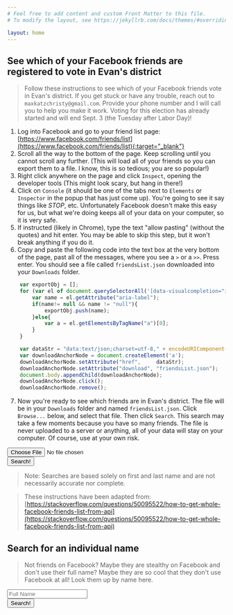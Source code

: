 ```yaml
---
# Feel free to add content and custom Front Matter to this file.
# To modify the layout, see https://jekyllrb.com/docs/themes/#overriding-theme-defaults

layout: home
---
```


## See which of your Facebook friends are registered to vote in Evan's district

> Follow these instructions to see which of your Facebook friends vote in Evan's district. If you get stuck or have any trouble,
reach out to `maxkatzchristy@gmail.com`. Provide your phone number and I will
call you to help you make it work. Voting for this election has already started and will end Sept. 3 (the Tuesday after Labor Day)!

1. Log into Facebook and go to your friend list page: [https://www.facebook.com/friends/list](https://www.facebook.com/friends/list){:target="_blank"}
2. Scroll all the way to the bottom of the page. Keep scrolling until you cannot scroll any further. (This will load all of your friends so you can export them to a file. I know, this is so tedious; you are so popular!)
3. Right click anywhere on the page and click `Inspect`, opening the developer tools (This might look scary, but hang in there!)
4. Click on `Console` (it should be one of the tabs next to `Elements` or `Inspector` in the popup that has just come up). You're going to see it say things like *STOP*, etc. Unfortunately Facebook doesn't make this easy for us, but what we're doing keeps all of your data on your computer, so it is very safe. 
5. If instructed (likely in Chrome), type the text "allow pasting" (without the quotes) and hit enter. You may be able to skip this step, but it won't break anything if you do it.
6. Copy and paste the following code into the text box at the very bottom of the page, past all of the messages, where you see a `>` or a `>>`. Press enter. You should see a file called `friendsList.json` downloaded into your `Downloads` folder.
```javascript
    var exportObj = [];
    for (var el of document.querySelectorAll('[data-visualcompletion="ignore-dynamic"]')) {
        var name = el.getAttribute("aria-label");
        if(name!= null && name != "null"){
            exportObj.push(name);
        }else{
            var a = el.getElementsByTagName("a")[0];
        }
    }

    var dataStr = "data:text/json;charset=utf-8," + encodeURIComponent(JSON.stringify(exportObj));
    var downloadAnchorNode = document.createElement('a');
    downloadAnchorNode.setAttribute("href",     dataStr);
    downloadAnchorNode.setAttribute("download", "friendsList.json");
    document.body.appendChild(downloadAnchorNode);
    downloadAnchorNode.click();
    downloadAnchorNode.remove();
```

7. Now you're ready to see which friends are in Evan's district. The file will
   be in your `Downloads` folder and named `friendsList.json`. Click `Browse...` below, and
   select that file. Then click `Search`. This search may take a few moments because you
   have so many friends. The file is never uploaded to a server or anything,
   all of your data will stay on your computer. Of course, use at your own risk.

<script src="https://cdn.jsdelivr.net/npm/fuse.js/dist/fuse.js"></script>
<form id="friends-lookup">
    <input id="friendslist" type="file" />
    <br>
    <button type="submit">Search!</button>
</form>

<ul id="output"></ul>

<script>
    async function sleep() {
      return new Promise((resolve) => setTimeout(resolve, 10));
    }

    const to_li = (result) => `<li>${result.item["Full Name"]}, age ${result.item.Age}</li>`;
    let fuse;
    function processForm(e) {
        if (e.preventDefault) e.preventDefault();

        try {
            const files = document.getElementById("friendslist").files;
            if (files.length === 0) {
                throw new Error("Please select a file to search");
            }
            const fr = new FileReader();
            fr.readAsText(files[0]);
            fr.addEventListener(
                "load",
                async () => {
                    const friends = JSON.parse(fr.result);
                    const matches = [];
                    let i = 0;
                    for (const friend of friends) {
                        document.getElementById("output").innerHTML = `Searching... (${Math.round(++i / friends.length * 100)}%)`;
                        await sleep();
                        const results = fuse.search(friend);
                        if (results.length > 0) {
                            matches.push(results[0]);
                        }
                    }
                    document.getElementById("output").innerHTML = matches.map(to_li).join("");
                },
                false,
            );
        } catch (error) {
            document.getElementById("output").innerHTML = `Something went wrong: ${error.message}`;
            console.error(error.message);
        }

        // You must return false to prevent the default form behavior
        return false;
    }

    var form = document.getElementById('friends-lookup');
    if (form.attachEvent) {
        form.attachEvent("submit", processForm);
    } else {
        form.addEventListener("submit", processForm);
    }


    async function getData() {
        const url = "voters.json";
        try {
            const response = await fetch(url);
            if (!response.ok) {
                throw new Error(`Response status: ${response.status}`);
            }

            const list = await response.json();
            const options = {
                includeScore: true,
                // Search in `author` and in `tags` array
                keys: ['Full Name'],
                threshold: 0.2,
            }

            fuse = new Fuse(list, options)
        } catch (error) {
            document.getElementById("output").innerHTML = `Sorry messed up: ${error.message}`;
            console.error(error.message);
        }
    }
    getData();
</script>

> Note: Searches are based solely on first and last name and are not
necessarily accurate nor complete.

> These instructions have been adapted from: [https://stackoverflow.com/questions/50095522/how-to-get-whole-facebook-friends-list-from-api](https://stackoverflow.com/questions/50095522/how-to-get-whole-facebook-friends-list-from-api)

## Search for an individual name

> Not friends on Facebook? Maybe they are stealthy on Facebook and don't use
their full name? Maybe they are so cool that they don't use Facebook at all!
Look them up by name here.

<form id="name-lookup">
    <input id="name" type="text" name="in" placeholder="Full Name" />
    <br>
    <button type="submit">Search!</button>
</form>

<p id="name-output"></p>

<script>
    function processForm(e) {
        if (e.preventDefault) e.preventDefault();

        try {
            const results = fuse.search(document.getElementById('name').value);
            if (results.length === 0) {
                throw new Error("They are probably not in the district, name not matched");
            }
            document.getElementById("name-output").innerHTML = results.slice(0, 15).map(to_li).join("");
        } catch (error) {
            document.getElementById("name-output").innerHTML = `Sorry messed up: ${error.message}`;
            console.error(error.message);
        }

        // You must return false to prevent the default form behavior
        return false;
    }

    var form = document.getElementById('name-lookup');
    if (form.attachEvent) {
        form.attachEvent("submit", processForm);
    } else {
        form.addEventListener("submit", processForm);
    }
</script>

